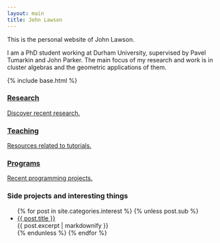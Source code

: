```yaml
---
layout: main
title: John Lawson
---
```


This is the personal website of John Lawson.

I am a PhD student working at Durham University, supervised by Pavel Tumarkin 
and John Parker. The main focus of my research and work is in cluster algebras 
and the geometric applications of them.

{% include base.html %}
<div class="row triple-col">
<div class="col-sm-4">
  <a class="thumbnail" href="http://www.maths.dur.ac.uk/users/j.w.lawson/">
  <i class="fa fa-flask fa-4x"></i>
  <h3>Research</h3>
  <p>Discover recent research.</p>
  </a>
</div>
<div class="col-sm-4">
  <a class="thumbnail" href="{{ base }}/teaching">
  <i class="fa fa-university fa-4x"></i>
  <h3>Teaching</h3>
  <p>Resources related to tutorials.</p>
  </a>
</div>
<div class="col-sm-4">
  <a class="thumbnail" href="{{ base }}/programming">
  <i class="fa fa-code fa-4x"></i>
  <h3>Programs</h3>
  <p>Recent programming projects.</p>
  </a>
</div>
</div>

### Side projects and interesting things
<ul id="side-projects" class="list-unstyled">
	{% for post in site.categories.interest %}
	{% unless post.sub %}
		<li class="panel panel-info">
			<div class="panel-heading"><a href="{{ post.url }}">{{ post.title }}</a></div>
			<div class="panel-body">{{ post.excerpt | markdownify }}</div>
		</li>
	{% endunless %}
	{% endfor %}
</ul>
